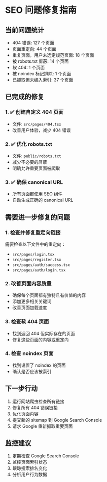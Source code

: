 # SEO 问题修复指南

## 当前问题统计
- 404 错误: 127 个页面
- 页面重定向: 44 个页面  
- 重复页面，用户未选定规范页面: 18 个页面
- 被 robots.txt 屏蔽: 14 个页面
- 软 404: 1 个页面
- 被 noindex 标记排除: 1 个页面
- 已抓取但未编入索引: 37 个页面

## 已完成的修复

### 1. ✅ 创建自定义 404 页面
- 文件: `src/pages/404.tsx`
- 改善用户体验，减少 404 错误

### 2. ✅ 优化 robots.txt
- 文件: `public/robots.txt`
- 减少不必要的屏蔽
- 明确允许重要页面被爬取

### 3. ✅ 确保 canonical URL
- 所有页面都使用 SEO 组件
- 自动生成正确的 canonical URL

## 需要进一步修复的问题

### 1. 检查并修复重定向链接
需要检查以下文件中的重定向：
- `src/pages/login.tsx`
- `src/pages/register.tsx`
- `src/pages/auth/success.tsx`
- `src/pages/auth/login.tsx`

### 2. 改善页面内容质量
- 确保每个页面都有独特且有价值的内容
- 添加更多相关关键词
- 改善页面加载速度

### 3. 检查软 404 页面
- 找到返回 404 但实际存在的页面
- 修复这些页面的内容或重定向

### 4. 检查 noindex 页面
- 找到设置了 noindex 的页面
- 确认是否应该被索引

## 下一步行动

1. 运行网站爬虫检查所有链接
2. 修复所有 404 错误链接
3. 优化页面内容
4. 提交新的 sitemap 到 Google Search Console
5. 请求 Google 重新抓取重要页面

## 监控建议

1. 定期检查 Google Search Console
2. 监控页面索引状态
3. 跟踪搜索排名变化
4. 分析用户行为数据 